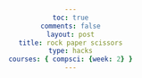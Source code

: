 ```yaml
---
toc: true
comments: false
layout: post
title: rock paper scissors
type: hacks
courses: { compsci: {week: 2} }
---
```


<html lang="en">
<head>
    <meta charset="UTF-8">
    <meta name="viewport" content="width=device-width, initial-scale=1.0">
    <title>Rock, Paper, Scissors Game</title>
    <style>
        body {
            text-align: center;
            font-family: Arial, sans-serif;
        }

        #result {
            font-size: 24px;
            margin-top: 20px;
        }
    </style>
</head>
<body>
    <h1>Rock, Paper, Scissors Game</h1>
    <p>Choose your move:</p>
    <button id="rock">Rock</button>
    <button id="paper">Paper</button>
    <button id="scissors">Scissors</button>
    <p id="result">Result: </p>

    <script>
        const choices = ["rock", "paper", "scissors"];
        const resultDisplay = document.getElementById("result");

        function computerChoice() {
            const randomIndex = Math.floor(Math.random() * choices.length);
            return choices[randomIndex];
        }

        function playGame(playerChoice) {
            const computer = computerChoice();
            const player = playerChoice;

            if (player === computer) {
                resultDisplay.textContent = "It's a tie!";
            } else if (
                (player === "rock" && computer === "scissors") ||
                (player === "paper" && computer === "rock") ||
                (player === "scissors" && computer === "paper")
            ) {
                resultDisplay.textContent = `You win! Computer chose ${computer}.`;
            } else {
                resultDisplay.textContent = `You lose! Computer chose ${computer}.`;
            }
        }

        document.getElementById("rock").addEventListener("click", () => playGame("rock"));
        document.getElementById("paper").addEventListener("click", () => playGame("paper"));
        document.getElementById("scissors").addEventListener("click", () => playGame("scissors"));
    </script>
</body>
</html>
